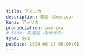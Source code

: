 ```yaml
---
title: アメリカ
description: 美国（America）
kana: アメリカ
pronunciation: amerika
# tone: 中高型（なかがた）
type: 名词
pubDate: 2024-06-23 00:00:01
---
```

